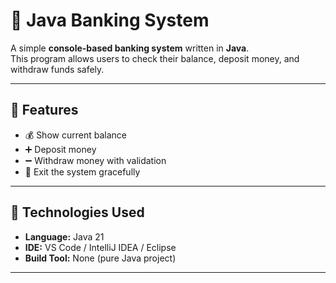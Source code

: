 # 🏦 Java Banking System

A simple **console-based banking system** written in **Java**.  
This program allows users to check their balance, deposit money, and withdraw funds safely.

---

## 🚀 Features
- 💰 Show current balance  
- ➕ Deposit money  
- ➖ Withdraw money with validation  
- 🚪 Exit the system gracefully  

---

## 🧰 Technologies Used
- **Language:** Java 21  
- **IDE:** VS Code / IntelliJ IDEA / Eclipse  
- **Build Tool:** None (pure Java project)

---
